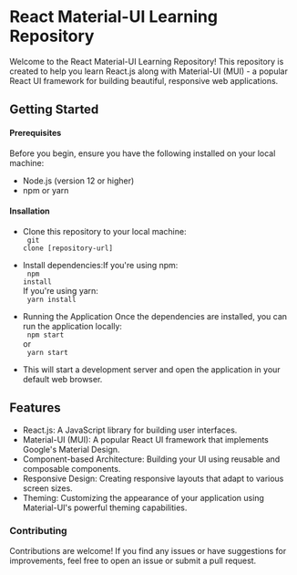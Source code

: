 # React Material-UI Learning Repository

Welcome to the React Material-UI Learning Repository! This repository is created to help you learn React.js along with Material-UI (MUI) - a popular React UI framework for building beautiful, responsive web applications.

## Getting Started

#### Prerequisites

Before you begin, ensure you have the following installed on your local machine:

- Node.js (version 12 or higher)
- npm or yarn

#### Insallation

- Clone this repository to your local machine:
  <br/>
  <code>
  git clone [repository-url]
  </code>

- Install dependencies:If you're using npm:
  <br/>
  <code>
  npm install
  </code>
  <br/>
  If you're using yarn:
  <br/>
  <code>
  yarn install
  </code>
- Running the Application
  Once the dependencies are installed, you can run the application locally:
  <br/>
  <code>
  npm start
  </code>
  <br/>
  or
  <br/>
  <code>
  yarn start
  </code>
  <br/>
-   This will start a development server and open the application in your default web browser.

##  Features
*   React.js: A JavaScript library for building user interfaces.
*   Material-UI (MUI): A popular React UI framework that implements Google's Material Design.
*   Component-based Architecture: Building your UI using reusable and composable components.
*   Responsive Design: Creating responsive layouts that adapt to various screen sizes.
*   Theming: Customizing the appearance of your application using Material-UI's powerful theming capabilities.

### Contributing
Contributions are welcome! If you find any issues or have suggestions for improvements, feel free to open an issue or submit a pull request.
